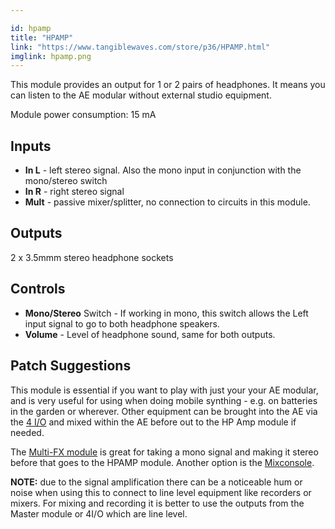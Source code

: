 ```yaml
---

id: hpamp
title: "HPAMP"
link: "https://www.tangiblewaves.com/store/p36/HPAMP.html"
imglink: hpamp.png
---
```





This module provides an output for 1 or 2 pairs of headphones. It means you can listen to the AE modular without external studio equipment.

Module power consumption: 15 mA

## Inputs

*   **In L** - left stereo signal. Also the mono input in conjunction with the mono/stereo switch
*   **In R** - right stereo signal
*   **Mult** - passive mixer/splitter, no connection to circuits in this module.

## Outputs

2 x 3.5mmm stereo headphone sockets

## Controls

*   **Mono/Stereo** Switch - If working in mono, this switch allows the Left input signal to go to both headphone speakers.
*   **Volume** - Level of headphone sound, same for both outputs.

## Patch Suggestions

This module is essential if you want to play with just your your AE modular, and is very useful for using when doing mobile synthing - e.g. on batteries in the garden or wherever. Other equipment can be brought into the AE via the [4 I/O](https://wiki.aemodular.com/pmwiki.php/AeManual/4IO) and mixed within the AE before out to the HP Amp module if needed.

The [Multi-FX module](https://wiki.aemodular.com/pmwiki.php/AeManual/MULTIFX) is great for taking a mono signal and making it stereo before that goes to the HPAMP module. Another option is the [Mixconsole](https://wiki.aemodular.com/pmwiki.php/AeManual/MIXCONSOLE).

**NOTE:** due to the signal amplification there can be a noticeable hum or noise when using this to connect to line level equipment like recorders or mixers. For mixing and recording it is better to use the outputs from the Master module or 4I/O which are line level.





